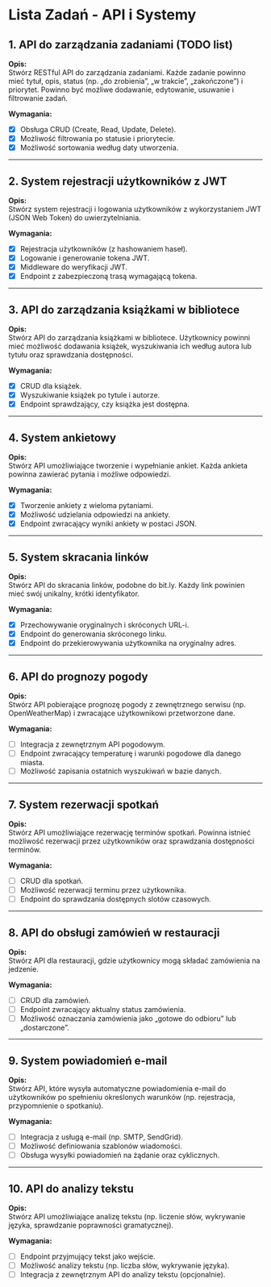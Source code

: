 # Lista Zadań - API i Systemy

## 1. API do zarządzania zadaniami (TODO list)

**Opis:**  
Stwórz RESTful API do zarządzania zadaniami. Każde zadanie powinno mieć tytuł, opis, status (np. „do zrobienia”, „w trakcie”, „zakończone”) i priorytet. Powinno być możliwe dodawanie, edytowanie, usuwanie i filtrowanie zadań.

**Wymagania:**

- [x] Obsługa CRUD (Create, Read, Update, Delete).
- [x] Możliwość filtrowania po statusie i priorytecie.
- [x] Możliwość sortowania według daty utworzenia.

---

## 2. System rejestracji użytkowników z JWT

**Opis:**  
Stwórz system rejestracji i logowania użytkowników z wykorzystaniem JWT (JSON Web Token) do uwierzytelniania.

**Wymagania:**

- [x] Rejestracja użytkowników (z hashowaniem haseł).
- [x] Logowanie i generowanie tokena JWT.
- [x] Middleware do weryfikacji JWT.
- [x] Endpoint z zabezpieczoną trasą wymagającą tokena.

---

## 3. API do zarządzania książkami w bibliotece

**Opis:**  
Stwórz API do zarządzania książkami w bibliotece. Użytkownicy powinni mieć możliwość dodawania książek, wyszukiwania ich według autora lub tytułu oraz sprawdzania dostępności.

**Wymagania:**

- [x] CRUD dla książek.
- [x] Wyszukiwanie książek po tytule i autorze.
- [x] Endpoint sprawdzający, czy książka jest dostępna.

---

## 4. System ankietowy

**Opis:**  
Stwórz API umożliwiające tworzenie i wypełnianie ankiet. Każda ankieta powinna zawierać pytania i możliwe odpowiedzi.

**Wymagania:**

- [x] Tworzenie ankiety z wieloma pytaniami.
- [x] Możliwość udzielania odpowiedzi na ankiety.
- [x] Endpoint zwracający wyniki ankiety w postaci JSON.

---

## 5. System skracania linków

**Opis:**  
Stwórz API do skracania linków, podobne do bit.ly. Każdy link powinien mieć swój unikalny, krótki identyfikator.

**Wymagania:**

- [x] Przechowywanie oryginalnych i skróconych URL-i.
- [x] Endpoint do generowania skróconego linku.
- [x] Endpoint do przekierowywania użytkownika na oryginalny adres.

---

## 6. API do prognozy pogody

**Opis:**  
Stwórz API pobierające prognozę pogody z zewnętrznego serwisu (np. OpenWeatherMap) i zwracające użytkownikowi przetworzone dane.

**Wymagania:**

- [ ] Integracja z zewnętrznym API pogodowym.
- [ ] Endpoint zwracający temperaturę i warunki pogodowe dla danego miasta.
- [ ] Możliwość zapisania ostatnich wyszukiwań w bazie danych.

---

## 7. System rezerwacji spotkań

**Opis:**  
Stwórz API umożliwiające rezerwację terminów spotkań. Powinna istnieć możliwość rezerwacji przez użytkowników oraz sprawdzania dostępności terminów.

**Wymagania:**

- [ ] CRUD dla spotkań.
- [ ] Możliwość rezerwacji terminu przez użytkownika.
- [ ] Endpoint do sprawdzania dostępnych slotów czasowych.

---

## 8. API do obsługi zamówień w restauracji

**Opis:**  
Stwórz API dla restauracji, gdzie użytkownicy mogą składać zamówienia na jedzenie.

**Wymagania:**

- [ ] CRUD dla zamówień.
- [ ] Endpoint zwracający aktualny status zamówienia.
- [ ] Możliwość oznaczania zamówienia jako „gotowe do odbioru” lub „dostarczone”.

---

## 9. System powiadomień e-mail

**Opis:**  
Stwórz API, które wysyła automatyczne powiadomienia e-mail do użytkowników po spełnieniu określonych warunków (np. rejestracja, przypomnienie o spotkaniu).

**Wymagania:**

- [ ] Integracja z usługą e-mail (np. SMTP, SendGrid).
- [ ] Możliwość definiowania szablonów wiadomości.
- [ ] Obsługa wysyłki powiadomień na żądanie oraz cyklicznych.

---

## 10. API do analizy tekstu

**Opis:**  
Stwórz API umożliwiające analizę tekstu (np. liczenie słów, wykrywanie języka, sprawdzanie poprawności gramatycznej).

**Wymagania:**

- [ ] Endpoint przyjmujący tekst jako wejście.
- [ ] Możliwość analizy tekstu (np. liczba słów, wykrywanie języka).
- [ ] Integracja z zewnętrznym API do analizy tekstu (opcjonalnie).
